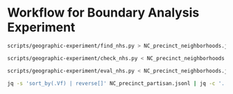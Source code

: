 # Workflow for Boundary Analysis Experiment

```bash
scripts/geographic-experiment/find_nhs.py > NC_precinct_neighborhoods.jsonl
```

```bash
scripts/geographic-experiment/check_nhs.py < NC_precinct_neighborhoods.jsonl
```

```bash
scripts/geographic-experiment/eval_nhs.py < NC_precinct_neighborhoods.jsonl > ~/local/geographic/NC_precinct_partisan.jsonl
```

```bash
jq -s 'sort_by(.Vf) | reverse[]' NC_precinct_partisan.jsonl | jq -c '.' > NC_precinct_partisan.descending.jsonl
```